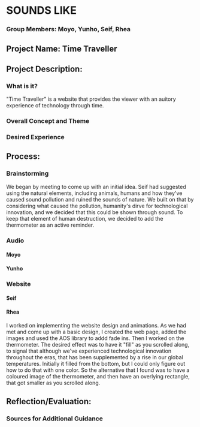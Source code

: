 # SOUNDS LIKE

### Group Members: Moyo, Yunho, Seif, Rhea
## Project Name: Time Traveller

## Project Description: 
### What is it?
"Time Traveller" is a website that provides the viewer with an auitory experience of technology through time. 
### Overall Concept and Theme

### Desired Experience

## Process: 

### Brainstorming
We began by meeting to come up with an initial idea. Seif had suggested using the natural elements, including animals, humans and how they've caused sound pollution and ruined the sounds of nature. We built on that by considering what caused the pollution, humanity's dirve for technological innovation, and we decided that this could be shown through sound. To keep that element of human destruction, we decided to add the thermometer as an active reminder. 


### Audio
#### Moyo


#### Yunho


### Website
#### Seif


#### Rhea
I worked on implementing the website design and animations. As we had met and come up with a basic design, I created the web page, added the images and used the AOS library to addd fade ins. Then I worked on the thermometer. The desired effect was to have it "fill" as you scrolled along, to signal that although we've experienced technological innovation throughout the eras, that has been supplemented by a rise in our global temperatures. Initially it filled from the bottom, but I could only figure out how to do that with one color. So the alternative that I found was to have a coloured image of the thermometer, and then have an overlying rectangle, that got smaller as you scrolled along. 

## Reflection/Evaluation: 



### Sources for Additional Guidance



